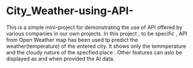 # City_Weather-using-API-
This is a simple mini-project for demonstrating the use of API offered by various companies in our own projects.
In this project , to be specific , API from Open Weather map has been used tp predict the weather(temperature) of the entered city.
It shows only the temmperature and the cloudy nature of the specfied place . Other features can aslo be displayed as and when provided the AI data.

